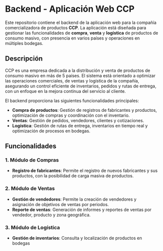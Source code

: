 # Backend - Aplicación Web CCP

Este repositorio contiene el backend de la aplicación web para la compañía comercializadora de productos **CCP**. La aplicación está diseñada para gestionar las funcionalidades de **compra**, **venta** y **logística** de productos de consumo masivo, con presencia en varios países y operaciones en múltiples bodegas.

## Descripción

CCP es una empresa dedicada a la distribución y venta de productos de consumo masivo en más de 5 países. El sistema está orientado a optimizar las operaciones comerciales, de ventas y logística de la compañía, asegurando un control eficiente de inventarios, pedidos y rutas de entrega, con un enfoque en la mejora continua del servicio al cliente.

El backend proporciona las siguientes funcionalidades principales:

- **Compra de productos**: Gestión de registros de fabricantes y productos, optimización de compras y coordinación con el inventario.
- **Ventas**: Gestión de pedidos, vendedores, clientes y cotizaciones.
- **Logística**: Gestión de rutas de entrega, inventarios en tiempo real y optimización de procesos en bodegas.

## Funcionalidades

### 1. Módulo de Compras

- **Registro de fabricantes**: Permite el registro de nuevos fabricantes y sus productos, con la posibilidad de carga masiva de productos.

### 2. Módulo de Ventas

- **Gestión de vendedores**: Permite la creación de vendedores y asignación de objetivos de ventas por periodos.
- **Reporte de ventas**: Generación de informes y reportes de ventas por vendedor, producto y zona geográfica.

### 3. Módulo de Logística

- **Gestión de inventarios**: Consulta y localización de productos en bodegas



